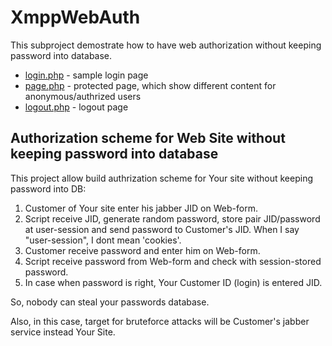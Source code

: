 # XmppWebAuth

This subproject demostrate how to have web authorization without keeping password into database.

* [login.php](login.php) - sample login page
* [page.php](page.php) - protected page, which show different content for anonymous/authrized users
* [logout.php](logout.php) - logout page

## Authorization scheme for Web Site without keeping password into database

This project allow build authrization scheme for Your site without keeping password into DB:

1. Customer of Your site enter his jabber JID on Web-form.
2. Script receive JID, generate random password, store pair JID/password at user-session and send password to Customer's JID. When I say "user-session", I dont mean 'cookies'.
3. Customer receive password and enter him on Web-form.
4. Script receive password from Web-form and check with session-stored password.
5. In case when password is right, Your Customer ID (login) is entered JID.

So, nobody can steal your passwords database.

Also, in this case, target for bruteforce attacks will be Customer's jabber service instead Your Site.
